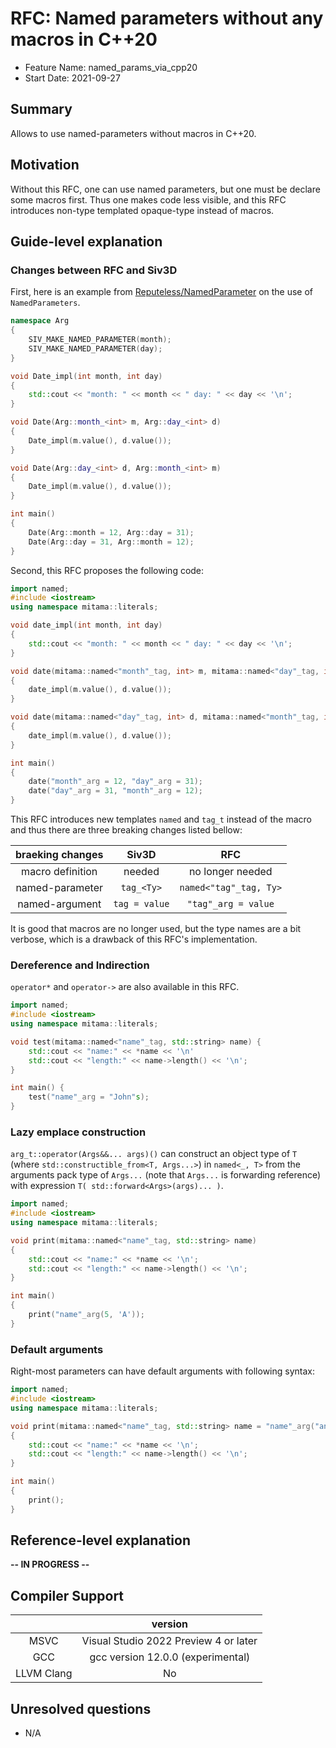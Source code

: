 
# RFC: Named parameters without any macros in C++20

- Feature Name: named_params_via_cpp20
- Start Date: 2021-09-27

## Summary

Allows to use named-parameters without macros in C++20.

## Motivation

Without this RFC, one can use named parameters, but one must be declare some macros first.
Thus one makes code less visible, and this RFC introduces non-type templated opaque-type instead of macros.

## Guide-level explanation

### Changes between RFC and Siv3D

First, here is an example from [Reputeless/NamedParameter](https://github.com/Reputeless/NamedParameter) on the use of `NamedParameters`.

```cpp
namespace Arg
{
    SIV_MAKE_NAMED_PARAMETER(month);
    SIV_MAKE_NAMED_PARAMETER(day);
}

void Date_impl(int month, int day)
{
    std::cout << "month: " << month << " day: " << day << '\n';
}

void Date(Arg::month_<int> m, Arg::day_<int> d)
{
    Date_impl(m.value(), d.value());
}

void Date(Arg::day_<int> d, Arg::month_<int> m)
{
    Date_impl(m.value(), d.value());
}

int main()
{
    Date(Arg::month = 12, Arg::day = 31);
    Date(Arg::day = 31, Arg::month = 12);
}
```

Second, this RFC proposes the following code:

```cpp
import named;
#include <iostream>
using namespace mitama::literals;

void date_impl(int month, int day)
{
    std::cout << "month: " << month << " day: " << day << '\n';
}

void date(mitama::named<"month"_tag, int> m, mitama::named<"day"_tag, int> d)
{
    date_impl(m.value(), d.value());
}

void date(mitama::named<"day"_tag, int> d, mitama::named<"month"_tag, int> m)
{
    date_impl(m.value(), d.value());
}

int main()
{
    date("month"_arg = 12, "day"_arg = 31);
    date("day"_arg = 31, "month"_arg = 12);
}
```

This RFC introduces new templates `named` and `tag_t` instead of the macro
and thus there are three breaking changes listed bellow:

| braeking changes |     Siv3D     |          RFC           |
| :--------------: | :-----------: | :--------------------: |
| macro definition |    needed     |    no longer needed    |
| named-parameter  |  `tag_<Ty>`   | `named<"tag"_tag, Ty>` |
|  named-argument  | `tag = value` |  `"tag"_arg = value`   |

It is good that macros are no longer used,
but the type names are a bit verbose,
which is a drawback of this RFC's implementation.

### Dereference and Indirection

`operator*` and `operator->` are also available in this RFC.

```cpp
import named;
#include <iostream>
using namespace mitama::literals;

void test(mitama::named<"name"_tag, std::string> name) {
    std::cout << "name:" << *name << '\n'
    std::cout << "length:" << name->length() << '\n';
}

int main() {
    test("name"_arg = "John"s);
}
```

### Lazy emplace construction

`arg_t::operator(Args&&... args)()` can construct an object type of `T` (where `std::constructible_from<T, Args...>`)
in `named<_, T>` from the arguments pack type of `Args...` (note that `Args...` is forwarding reference)
with expression `T( std::forward<Args>(args)... )`.

```cpp
import named;
#include <iostream>
using namespace mitama::literals;

void print(mitama::named<"name"_tag, std::string> name)
{
    std::cout << "name:" << *name << '\n';
    std::cout << "length:" << name->length() << '\n';
}

int main()
{
    print("name"_arg(5, 'A'));
}
```

### Default arguments

Right-most parameters can have default arguments with following syntax:

```cpp
import named;
#include <iostream>
using namespace mitama::literals;

void print(mitama::named<"name"_tag, std::string> name = "name"_arg("anonymous"))
{
    std::cout << "name:" << *name << '\n';
    std::cout << "length:" << name->length() << '\n';
}

int main()
{
    print();
}
```

## Reference-level explanation

**-- IN PROGRESS --**

## Compiler Support

|            |                version                |
| :--------: | :-----------------------------------: |
|    MSVC    | Visual Studio 2022 Preview 4 or later |
|    GCC     |   gcc version 12.0.0 (experimental)   |
| LLVM Clang |                  No                   |

## Unresolved questions

- N/A
